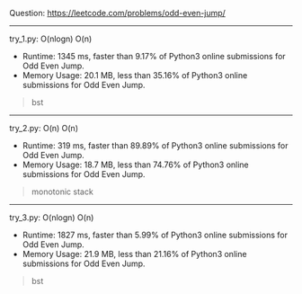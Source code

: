 Question: https://leetcode.com/problems/odd-even-jump/

---

try_1.py: O(nlogn) O(n)

* Runtime: 1345 ms, faster than 9.17% of Python3 online submissions for Odd Even Jump.
* Memory Usage: 20.1 MB, less than 35.16% of Python3 online submissions for Odd Even Jump.

> bst

---

try_2.py: O(n) O(n)

* Runtime: 319 ms, faster than 89.89% of Python3 online submissions for Odd Even Jump.
* Memory Usage: 18.7 MB, less than 74.76% of Python3 online submissions for Odd Even Jump.

> monotonic stack

---

try_3.py: O(nlogn) O(n)

* Runtime: 1827 ms, faster than 5.99% of Python3 online submissions for Odd Even Jump.
* Memory Usage: 21.9 MB, less than 21.16% of Python3 online submissions for Odd Even Jump.

> bst
